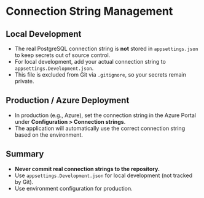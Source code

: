 # Connection String Management

## Local Development

- The real PostgreSQL connection string is **not** stored in `appsettings.json` to keep secrets out of source control.
- For local development, add your actual connection string to `appsettings.Development.json`.
- This file is excluded from Git via `.gitignore`, so your secrets remain private.

## Production / Azure Deployment

- In production (e.g., Azure), set the connection string in the Azure Portal under **Configuration > Connection strings**.
- The application will automatically use the correct connection string based on the environment.

## Summary

- **Never commit real connection strings to the repository.**
- Use `appsettings.Development.json` for local development (not tracked by Git).
- Use environment configuration for production.
